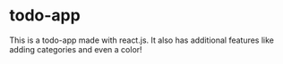 # todo-app
This is a todo-app made with react.js. It also has additional features like adding categories and even a color!
